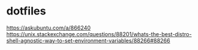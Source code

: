 # dotfiles

https://askubuntu.com/a/866240
https://unix.stackexchange.com/questions/88201/whats-the-best-distro-shell-agnostic-way-to-set-environment-variables/88266#88266
